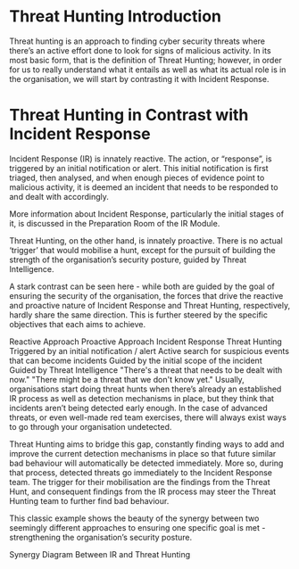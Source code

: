 
# Threat Hunting Introduction

Threat hunting is an approach to finding cyber security threats where there’s an active effort done to look for signs of malicious activity. In its most basic form, that is the definition of Threat Hunting; however, in order for us to really understand what it entails as well as what its actual role is in the organisation, we will start by contrasting it with Incident Response.

# Threat Hunting in Contrast with Incident Response

Incident Response (IR) is innately reactive. The action, or “response”, is triggered by an initial notification or alert. This initial notification is first triaged, then analysed, and when enough pieces of evidence point to malicious activity, it is deemed an incident that needs to be responded to and dealt with accordingly.

More information about Incident Response, particularly the initial stages of it, is discussed in the Preparation Room of the IR Module.

Threat Hunting, on the other hand, is innately proactive. There is no actual ‘trigger’ that would mobilise a hunt, except for the pursuit of building the strength of the organisation’s security posture, guided by Threat Intelligence.

A stark contrast can be seen here - while both are guided by the goal of ensuring the security of the organisation, the forces that drive the reactive and proactive nature of Incident Response and Threat Hunting, respectively, hardly share the same direction. This is further steered by the specific objectives that each aims to achieve.

Reactive Approach	Proactive Approach
Incident Response	Threat Hunting
Triggered by an initial notification / alert	Active search for suspicious events that can become incidents
Guided by the initial scope of the incident	Guided by Threat Intelligence
"There's a threat that needs to be dealt with now."	"There might be a threat that we don't know yet."
Usually, organisations start doing threat hunts when there’s already an established IR process as well as detection mechanisms in place, but they think that incidents aren’t being detected early enough. In the case of advanced threats, or even well-made red team exercises, there will always exist ways to go through your organisation undetected.

Threat Hunting aims to bridge this gap, constantly finding ways to add and improve the current detection mechanisms in place so that future similar bad behaviour will automatically be detected immediately. More so, during that process, detected threats go immediately to the Incident Response team. The trigger for their mobilisation are the findings from the Threat Hunt, and consequent findings from the IR process may steer the Threat Hunting team to further find bad behaviour.

This classic example shows the beauty of the synergy between two seemingly different approaches to ensuring one specific goal is met - strengthening the organisation’s security posture.

Synergy Diagram Between IR and Threat Hunting
